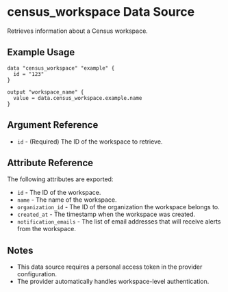 # census_workspace Data Source

Retrieves information about a Census workspace.

## Example Usage

```hcl
data "census_workspace" "example" {
  id = "123"
}

output "workspace_name" {
  value = data.census_workspace.example.name
}
```

## Argument Reference

* `id` - (Required) The ID of the workspace to retrieve.

## Attribute Reference

The following attributes are exported:

* `id` - The ID of the workspace.
* `name` - The name of the workspace.
* `organization_id` - The ID of the organization the workspace belongs to.
* `created_at` - The timestamp when the workspace was created.
* `notification_emails` - The list of email addresses that will receive alerts from the workspace.

## Notes

- This data source requires a personal access token in the provider configuration.
- The provider automatically handles workspace-level authentication.